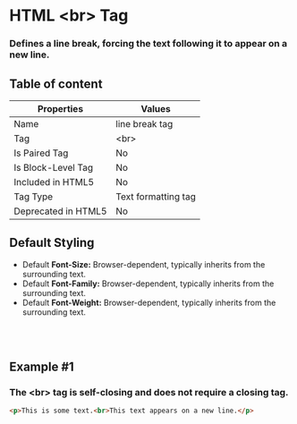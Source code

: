 # HTML &lt;br&gt; Tag

### Defines a line break, forcing the text following it to appear on a new line.



## Table of content


| Properties            | Values                                                               |
|---------------------|----------------------------------------------------------------------|
| Name                | line break tag                                                |
| Tag                 | &lt;br&gt;                                            |
| Is Paired Tag       | No                                                  |
| Is Block-Level Tag  | No                                |
| Included in HTML5   | No     |
| Tag Type            | Text formatting tag     |
| Deprecated in HTML5 | No     |


## Default Styling


-	Default **Font-Size:** Browser-dependent, typically inherits from the surrounding text.
-	Default **Font-Family:** Browser-dependent, typically inherits from the surrounding text.
-	Default **Font-Weight:** Browser-dependent, typically inherits from the surrounding text.


<br>
<br>

## Example #1
### The &lt;br&gt; tag is self-closing and does not require a closing tag.
```html
<p>This is some text.<br>This text appears on a new line.</p>
``` 
<br>
<br>

